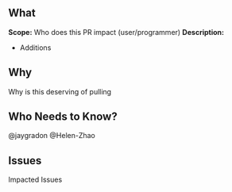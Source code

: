 ## What

**Scope:** Who does this PR impact (user/programmer)
**Description:**
 - Additions

## Why

Why is this deserving of pulling

## Who Needs to Know?

@jaygradon
@Helen-Zhao

## Issues

Impacted Issues
